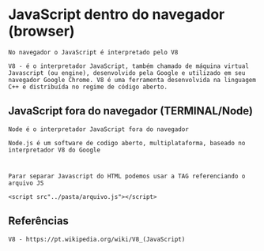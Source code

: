 # JavaScript dentro do navegador (browser)
    No navegador o JavaScript é interpretado pelo V8                      

    V8 - é o interpretador JavaScript, também chamado de máquina virtual Javascript (ou engine), desenvolvido pela Google e utilizado em seu navegador Google Chrome. V8 é uma ferramenta desenvolvida na linguagem C++ e distribuída no regime de código aberto. 


## JavaScript fora do navegador (TERMINAL/Node)
    Node é o interpretador JavaScript fora do navegador

    Node.js é um software de codigo aberto, multiplataforma, baseado no interpretador V8 do Google

# 
    Parar separar Javascript do HTML podemos usar a TAG referenciando o arquivo JS
    
    <script src"../pasta/arquivo.js"></script>


## Referências
    V8 - https://pt.wikipedia.org/wiki/V8_(JavaScript)